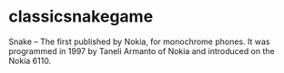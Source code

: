# classicsnakegame
Snake – The first published by Nokia, for monochrome phones. It was programmed in 1997 by Taneli Armanto of Nokia and introduced on the Nokia 6110.

